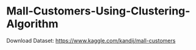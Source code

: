 # Mall-Customers-Using-Clustering-Algorithm

Download Dataset: https://www.kaggle.com/kandij/mall-customers
